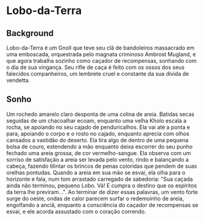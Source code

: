 # Lobo-da-Terra

## Background

Lobo-da-Terra é um Gnoll que teve seu clã de bandoleiros massacrado em uma emboscada, orquestrada pelo magnata criminoso Ambrost Mugland, e que agora trabalha sozinho como caçador de recompensas, sonhando com o dia de sua vingança. Seu rifle de caça é feito com os ossos dos seus falecidos companheiros, um lembrete cruel e constante da sua dívida de vendetta.

## Sonho

Um rochedo amarelo claro desponta de uma colina de areia. Batidas secas seguidas de um chacoalhar ecoam, enquanto uma velha Kholo escala a rocha, se apoiando no seu cajado de penduricalhos. Ela vai até a ponta e para, apoiando o corpo e o rosto no cajado, enquanto aprecia com olhos cansados a vastidão do deserto. Ela tira algo de dentro de uma pequena bolsa de couro, estendendo a mão enquanto deixa escorrer do seu punho fechado uma areia grossa, de cor vermelho-sangue. Ela observa com um sorriso de satisfação a areia ser levada pelo vento, rindo e balançando a cabeça, fazendo tilintar os brincos de penas coloridas que pendem de suas orelhas pontudas. Quando a areia em sua mão se esvai, ela olha para o horizonte e fala, num tom arrastado carregado de sabedoria: "Sua caçada ainda não terminou, pequeno Lobo. Vá! E cumpra o destino que os espíritos da terra lhe previram...". Ao terminar de dizer essas palavras, um vento forte surge do oeste, ondas de calor parecem surfar o redemoinho de areia, engolfando a anciã, enquanto a consciência do caçador de recompensas se esvai, e ele acorda assustado com o coração correndo.